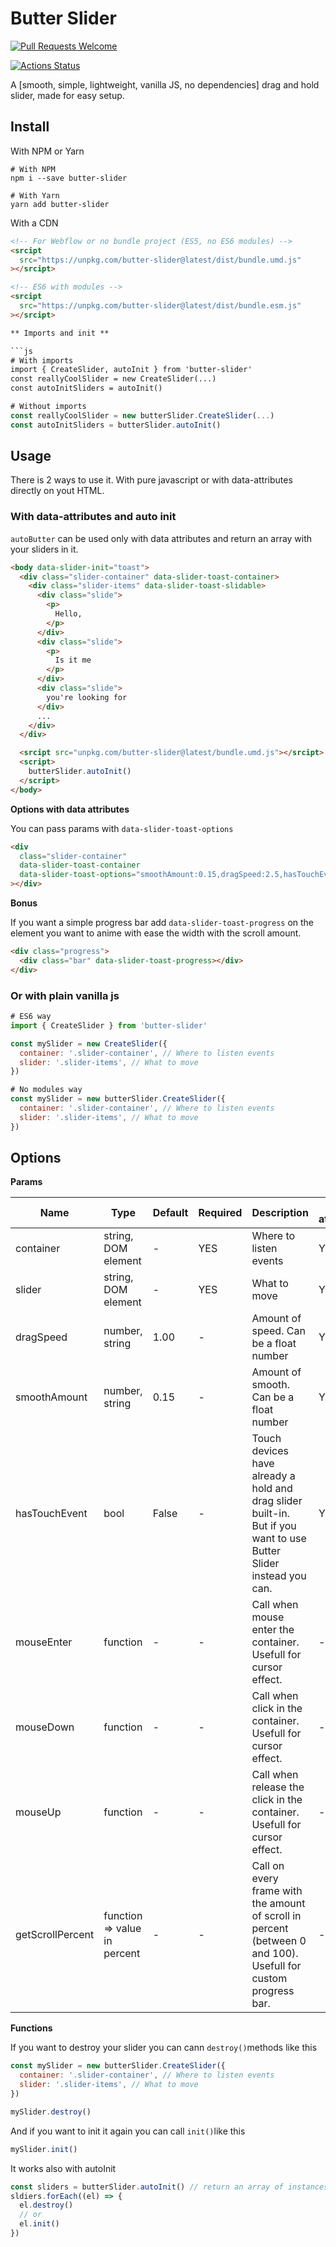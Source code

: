 # Butter Slider

[![Pull Requests Welcome](https://img.shields.io/badge/PRs-welcome-brightgreen.svg?style=flat)](http://makeapullrequest.com)

[![Actions Status](https://github.com/armandsalle/Slider/workflows/Build/badge.svg)](https://github.com/armandsalle/Slider/actions)

A [smooth, simple, lightweight, vanilla JS, no dependencies] drag and hold slider, made for easy setup.

## Install

With NPM or Yarn

```
# With NPM
npm i --save butter-slider

# With Yarn
yarn add butter-slider
```

With a CDN

```html
<!-- For Webflow or no bundle project (ES5, no ES6 modules) -->
<srcipt
  src="https://unpkg.com/butter-slider@latest/dist/bundle.umd.js"
></srcipt>

<!-- ES6 with modules -->
<srcipt
  src="https://unpkg.com/butter-slider@latest/dist/bundle.esm.js"
></srcipt>

** Imports and init ** 

```js
# With imports
import { CreateSlider, autoInit } from 'butter-slider'
const reallyCoolSlider = new CreateSlider(...)
const autoInitSliders = autoInit()
```

```js
# Without imports
const reallyCoolSlider = new butterSlider.CreateSlider(...)
const autoInitSliders = butterSlider.autoInit()
```

## Usage

There is 2 ways to use it. With pure javascript or with data-attributes directly on yout HTML.

### With data-attributes and auto init

`autoButter` can be used only with data attributes and return an array with your sliders in it.

```html
<body data-slider-init="toast">
  <div class="slider-container" data-slider-toast-container>
    <div class="slider-items" data-slider-toast-slidable>
      <div class="slide">
        <p>
          Hello,
        </p>
      </div>
      <div class="slide">
        <p>
          Is it me
        </p>
      </div>
      <div class="slide">
        you're looking for
      </div>
      ...
    </div>
  </div>

  <srcipt src="unpkg.com/butter-slider@latest/bundle.umd.js"></srcipt>
  <script>
    butterSlider.autoInit()
  </script>
</body>
```

**Options with data attributes**

You can pass params with `data-slider-toast-options`

```html
<div
  class="slider-container"
  data-slider-toast-container
  data-slider-toast-options="smoothAmount:0.15,dragSpeed:2.5,hasTouchEvent:false"
></div>
```

**Bonus**

If you want a simple progress bar add `data-slider-toast-progress` on the element you want to anime with ease the width with the scroll amount.

```html
<div class="progress">
  <div class="bar" data-slider-toast-progress></div>
</div>
```

### Or with plain vanilla js

```js
# ES6 way
import { CreateSlider } from 'butter-slider'

const mySlider = new CreateSlider({
  container: '.slider-container', // Where to listen events
  slider: '.slider-items', // What to move
})

# No modules way
const mySlider = new butterSlider.CreateSlider({
  container: '.slider-container', // Where to listen events
  slider: '.slider-items', // What to move
})
```

## Options

**Params**

| Name             | Type                         | Default | Required | Description                                                                                                             | Data-atributes |
| ---------------- | ---------------------------- | ------- | -------- | ----------------------------------------------------------------------------------------------------------------------- | -------------- |
| container        | string, DOM element          | -       | YES      | Where to listen events                                                                                                  | YES            |
| slider           | string, DOM element          | -       | YES      | What to move                                                                                                            | YES            |
| dragSpeed        | number, string               | 1.00    | -        | Amount of speed. Can be a float number                                                                                  | YES            |
| smoothAmount     | number, string               | 0.15    | -        | Amount of smooth. Can be a float number                                                                                 | YES            |
| hasTouchEvent    | bool                         | False   | -        | Touch devices have already a hold and drag slider built-in.<br /> But if you want to use Butter Slider instead you can. | YES            |
| mouseEnter       | function                     | -       | -        | Call when mouse enter the container. Usefull for cursor effect.                                                         | -              |
| mouseDown        | function                     | -       | -        | Call when click in the container. Usefull for cursor effect.                                                            | -              |
| mouseUp          | function                     | -       | -        | Call when release the click in the container. Usefull for cursor effect.                                                | -              |
| getScrollPercent | function => value in percent | -       | -        | Call on every frame with the amount of scroll in percent (between 0 and 100). Usefull for custom progress bar.          | -              |

**Functions**

If you want to destroy your slider you can cann `destroy()`methods like this

```js
const mySlider = new butterSlider.CreateSlider({
  container: '.slider-container', // Where to listen events
  slider: '.slider-items', // What to move
})

mySlider.destroy()
```

And if you want to init it again you can call `init()`like this

```js
mySlider.init()
```

It works also with autoInit

```js
const sliders = butterSlider.autoInit() // return an array of instances of sliders
sldiers.forEach((el) => {
  el.destroy()
  // or
  el.init()
})
```
